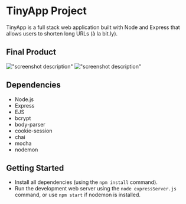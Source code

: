# TinyApp Project

TinyApp is a full stack web application built with Node and Express that allows users to shorten long URLs (à la bit.ly).

## Final Product

!["screenshot description"](#)
!["screenshot description"](#)

## Dependencies

- Node.js
- Express
- EJS
- bcrypt
- body-parser
- cookie-session
- chai
- mocha
- nodemon



## Getting Started

- Install all dependencies (using the `npm install` command).
- Run the development web server using the `node expressServer.js` command, or use `npm start` if nodemon is installed.



